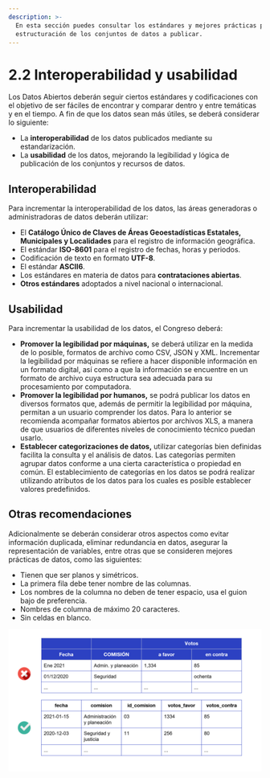 ```yaml
---
description: >-
  En esta sección puedes consultar los estándares y mejores prácticas para la
  estructuración de los conjuntos de datos a publicar.
---
```


# 2.2 Interoperabilidad y usabilidad

Los Datos Abiertos deberán seguir ciertos estándares y codificaciones con el objetivo de ser fáciles de encontrar y comparar dentro y entre temáticas y en el tiempo. A fin de que los datos sean más útiles, se deberá considerar lo siguiente:

* La **interoperabilidad** de los datos publicados mediante su estandarización.
* La **usabilidad** de los datos, mejorando la legibilidad y lógica de publicación de los conjuntos y recursos de datos.

## **Interoperabilidad**

Para incrementar la interoperabilidad de los datos, las áreas generadoras o administradoras de datos deberán utilizar:

* El **Catálogo Único de Claves de Áreas Geoestadísticas Estatales, Municipales y Localidades** para el registro de información geográfica.
* El estándar **ISO-8601** para el registro de fechas, horas y periodos.
* Codificación de texto en formato **UTF-8**.
* El estándar **ASCII6**.
* Los estándares en materia de datos para **contrataciones abiertas**.
* **Otros estándares** adoptados a nivel nacional o internacional.

## **Usabilidad**

Para incrementar la usabilidad de los datos, el Congreso deberá:

* **Promover la legibilidad por máquinas,** se deberá utilizar en la medida de lo posible, formatos de archivo como CSV, JSON y XML. Incrementar la legibilidad por máquinas se refiere a hacer disponible información en un formato digital, así como a que la información se encuentre en un formato de archivo cuya estructura sea adecuada para su procesamiento por computadora. 
* **Promover la legibilidad por humanos,** se podrá publicar los datos en diversos formatos que, además de permitir la legibilidad por máquina, permitan a un usuario comprender los datos. Para lo anterior se recomienda acompañar formatos abiertos por archivos XLS, a manera de que usuarios de diferentes niveles de conocimiento técnico puedan usarlo.
* **Establecer categorizaciones de datos,** utilizar categorías bien definidas facilita la consulta y el análisis de datos. Las categorías permiten agrupar datos conforme a una cierta característica o propiedad en común. El establecimiento de categorías en los datos se podrá realizar utilizando atributos de los datos para los cuales es posible establecer valores predefinidos.

## Otras recomendaciones

Adicionalmente se deberán considerar otros aspectos como evitar información duplicada, eliminar redundancia en datos, asegurar la representación de variables, entre otras que se consideren mejores prácticas de datos, como las siguientes:

* Tienen que ser planos y simétricos. 
* La primera fila debe tener nombre de las columnas. 
* Los nombres de la columna no deben de tener espacio, usa el guion bajo de preferencia. 
* Nombres de columna de máximo 20 caracteres. 
* Sin celdas en blanco. 

![Ejemplo de datos estructurados](../.gitbook/assets/image%20%289%29.png)

